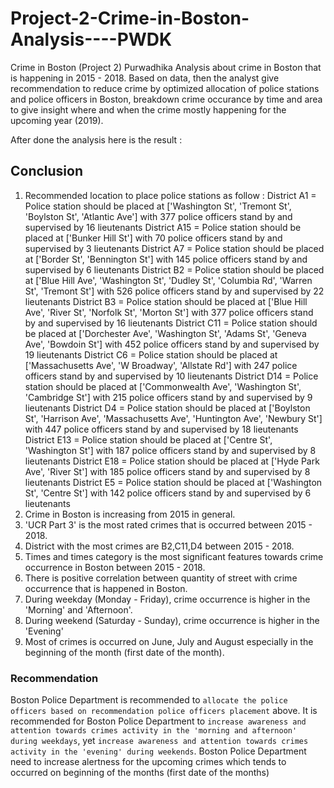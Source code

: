 # Project-2-Crime-in-Boston-Analysis----PWDK
Crime in Boston (Project 2) Purwadhika 
Analysis about crime in Boston that is happening in 2015 - 2018. 
Based on data, then the analyst give recommendation to reduce crime by optimized allocation of police stations and police officers in Boston, breakdown crime occurance by time and area to give insight where and when the crime mostly happening for the upcoming year (2019).

After done the analysis here is the result :

## Conclusion 

1. Recommended location to place police stations as follow : 
District A1 = Police station should be placed at ['Washington St', 'Tremont St', 'Boylston St', 'Atlantic Ave'] with 377 police officers stand by and supervised by 16 lieutenants
District A15 = Police station should be placed at ['Bunker Hill St'] with 70 police officers stand by and supervised by 3 lieutenants
District A7 = Police station should be placed at ['Border St', 'Bennington St'] with 145 police officers stand by and supervised by 6 lieutenants
District B2 = Police station should be placed at ['Blue Hill Ave', 'Washington St', 'Dudley St', 'Columbia Rd', 'Warren St', 'Tremont St'] with 526 police officers stand by and supervised by 22 lieutenants
District B3 = Police station should be placed at ['Blue Hill Ave', 'River St', 'Norfolk St', 'Morton St'] with 377 police officers stand by and supervised by 16 lieutenants
District C11 = Police station should be placed at ['Dorchester Ave', 'Washington St', 'Adams St', 'Geneva Ave', 'Bowdoin St'] with 452 police officers stand by and supervised by 19 lieutenants
District C6 = Police station should be placed at ['Massachusetts Ave', 'W Broadway', 'Allstate Rd'] with 247 police officers stand by and supervised by 10 lieutenants
District D14 = Police station should be placed at ['Commonwealth Ave', 'Washington St', 'Cambridge St'] with 215 police officers stand by and supervised by 9 lieutenants
District D4 = Police station should be placed at ['Boylston St', 'Harrison Ave', 'Massachusetts Ave', 'Huntington Ave', 'Newbury St'] with 447 police officers stand by and supervised by 18 lieutenants
District E13 = Police station should be placed at ['Centre St', 'Washington St'] with 187 police officers stand by and supervised by 8 lieutenants
District E18 = Police station should be placed at ['Hyde Park Ave', 'River St'] with 185 police officers stand by and supervised by 8 lieutenants
District E5 = Police station should be placed at ['Washington St', 'Centre St'] with 142 police officers stand by and supervised by 6 lieutenants 
2. Crime in Boston is increasing from 2015 in general.
3. 'UCR Part 3' is the most rated crimes that is occurred between 2015 - 2018.
4. District with the most crimes are B2,C11,D4 between 2015 - 2018.
5. Times and times category is the most significant features towards crime occurrence in Boston between 2015 - 2018.
6. There is positive correlation between quantity of street with crime occurrence that is happened in Boston.
7. During weekday (Monday - Friday), crime occurrence is higher in the 'Morning' and 'Afternoon'. 
8. During weekend (Saturday - Sunday), crime occurrence is higher in the 'Evening'
9. Most of crimes is occurred on June, July and August especially in the beginning of the month (first date of the month).

### Recommendation
Boston Police Department is recommended to `allocate the police officers based on recommendation police officers placement` above. It is recommended for Boston Police Department to `increase awareness and attention towards crimes activity in the 'morning and afternoon' during weekdays`, yet  `increase awareness and attention towards crimes activity in the 'evening' during weekends`. Boston Police Department need to increase alertness for the upcoming crimes which tends to occurred on beginning of the months (first date of the months)
